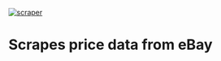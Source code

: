 [![scraper](https://github.com/kobesar/ebaytracker/actions/workflows/scrape.yml/badge.svg)](https://github.com/kobesar/ebaytracker/actions/workflows/scrape.yml)

# Scrapes price data from eBay